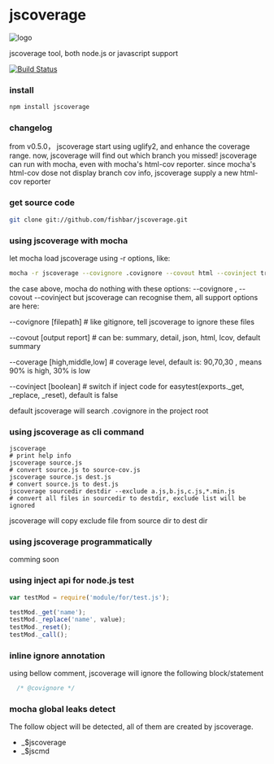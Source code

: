 jscoverage
==========
![logo](https://raw.github.com/fishbar/jscoverage/master/logo.png)

jscoverage tool, both node.js or javascript support

[![Build Status](https://travis-ci.org/fishbar/jscoverage.svg)](https://travis-ci.org/fishbar/jscoverage)


### install

```sh
npm install jscoverage
```

### changelog

from v0.5.0， jscoverage start using uglify2, and enhance the coverage range.
now, jscoverage will find out which branch you missed!
jscoverage can run with mocha, even with mocha's html-cov reporter.
since mocha's html-cov dose not display branch cov info, jscoverage supply a new html-cov reporter

### get source code

```sh
git clone git://github.com/fishbar/jscoverage.git
```

### using jscoverage with mocha

let mocha load jscoverage using -r options, like:
```sh
mocha -r jscoverage --covignore .covignore --covout html --covinject true test
```
the case above, mocha do nothing with these options: --covignore , --covout --covinject
but jscoverage can recognise them, all support options are here:

  --covignore [filepath] # like gitignore, tell jscoverage to ignore these files

  --covout [output report] # can be: summary, detail, json, html, lcov, default summary

  --coverage [high,middle,low] # coverage level, default is: 90,70,30 , means 90% is high, 30% is low

  --covinject [boolean] # switch if inject code for easytest(exports._get, _replace, _reset), default is false

default jscoverage will search .covignore in the project root

### using jscoverage as cli command

```shell
jscoverage
# print help info
jscoverage source.js
# convert source.js to source-cov.js
jscoverage source.js dest.js
# convert source.js to dest.js
jscoverage sourcedir destdir --exclude a.js,b.js,c.js,*.min.js
# convert all files in sourcedir to destdir, exclude list will be ignored
```
jscoverage will copy exclude file from source dir to dest dir

### using jscoverage programmatically

comming soon

### using inject api for node.js test

```js
var testMod = require('module/for/test.js');

testMod._get('name');
testMod._replace('name', value);
testMod._reset();
testMod._call();
```
### inline ignore annotation

using bellow comment, jscoverage will ignore the following block/statement

```js
  /* @covignore */
```

### mocha global leaks detect

The follow object will be detected, all of them are created by jscoverage.

  * _$jscoverage
  * _$jscmd

